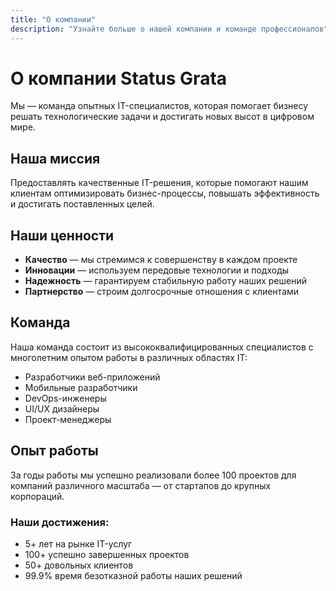```yaml
---
title: "О компании"
description: "Узнайте больше о нашей компании и команде профессионалов"
---
```


# О компании Status Grata

Мы — команда опытных IT-специалистов, которая помогает бизнесу решать технологические задачи и достигать новых высот в цифровом мире.

## Наша миссия

Предоставлять качественные IT-решения, которые помогают нашим клиентам оптимизировать бизнес-процессы, повышать эффективность и достигать поставленных целей.

## Наши ценности

- **Качество** — мы стремимся к совершенству в каждом проекте
- **Инновации** — используем передовые технологии и подходы
- **Надежность** — гарантируем стабильную работу наших решений
- **Партнерство** — строим долгосрочные отношения с клиентами

## Команда

Наша команда состоит из высококвалифицированных специалистов с многолетним опытом работы в различных областях IT:

- Разработчики веб-приложений
- Мобильные разработчики
- DevOps-инженеры
- UI/UX дизайнеры
- Проект-менеджеры

## Опыт работы

За годы работы мы успешно реализовали более 100 проектов для компаний различного масштаба — от стартапов до крупных корпораций.

### Наши достижения:

- 5+ лет на рынке IT-услуг
- 100+ успешно завершенных проектов
- 50+ довольных клиентов
- 99.9% время безотказной работы наших решений